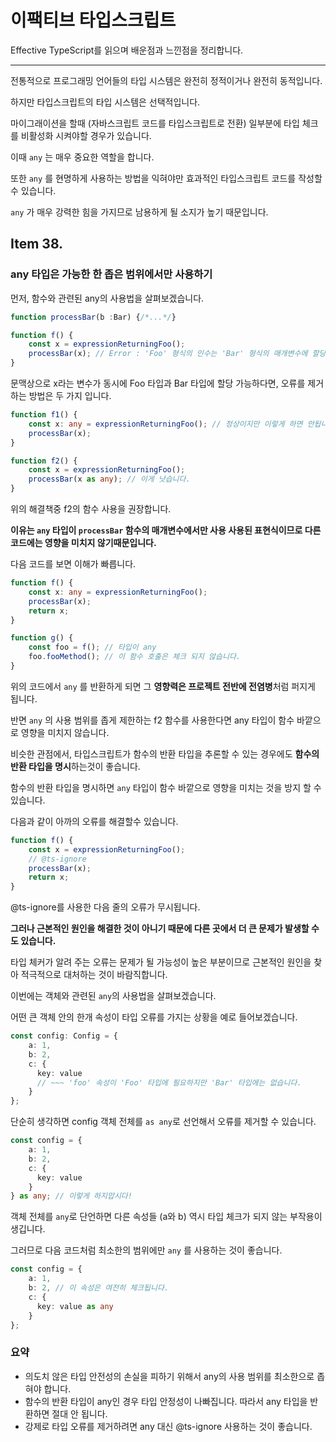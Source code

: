 # 이팩티브 타입스크립트

Effective TypeScript를 읽으며 배운점과 느낀점을 정리합니다.

---



전통적으로 프로그래밍 언어들의 타입 시스템은 완전히 정적이거나 완전히 동적입니다.

하지만 타입스크립트의 타입 시스템은 선택적입니다.

마이그래이션을 할때 (자바스크립트 코드를 타입스크립트로 전환) 일부분에 타입 체크를 비활성화 시켜야할 경우가 있습니다.

이때 `any` 는 매우 중요한 역할을 합니다.

또한 `any` 를 현명하게 사용하는 방법을 익혀야만 효과적인 타입스크립트 코드를 작성할 수 있습니다.

`any` 가 매우 강력한 힘을 가지므로 남용하게 될 소지가 높기 때문입니다.



## Item 38.

### any 타입은 가능한 한 좁은 범위에서만 사용하기

먼저, 함수와 관련된 any의 사용법을 살펴보겠습니다.

```typescript
function processBar(b :Bar) {/*...*/}

function f() {
    const x = expressionReturningFoo();
    processBar(x); // Error : 'Foo' 형식의 인수는 'Bar' 형식의 매개변수에 할당될수 없습니다.
}
```

문맥상으로 x라는 변수가 동시에 Foo 타입과 Bar 타입에 할당 가능하다면, 오류를 제거하는 방법은 두 가지 입니다.

```typescript
function f1() {
    const x: any = expressionReturningFoo(); // 정상이지만 이렇게 하면 안됩니다!
    processBar(x);
}
```

```typescript
function f2() {
    const x = expressionReturningFoo();
    processBar(x as any); // 이게 낫습니다.
}
```

위의 해결책중 f2의 함수 사용을 권장합니다.

**이유는 `any` 타입이 `processBar` 함수의 매개변수에서만 사용 사용된 표현식이므로 다른 코드에는 영향을 미치지 않기때문입니다.**

다음 코드를 보면 이해가 빠릅니다.

```typescript
function f() {
    const x: any = expressionReturningFoo();
    processBar(x);
    return x;
}

function g() {
    const foo = f(); // 타입이 any
    foo.fooMethod(); // 이 함수 호출은 체크 되지 않습니다.
}
```

위의 코드에서 `any` 를 반환하게 되면 그 **영향력은 프로젝트 전반에 전염병**처럼 퍼지게 됩니다.

반면 `any` 의 사용 범위를 좁게 제한하는 f2 함수를 사용한다면 any 타입이 함수 바깥으로 영향을 미치지 않습니다.

비슷한 관점에서, 타입스크립트가 함수의 반환 타입을 추론할 수 있는 경우에도 **함수의 반환 타입을 명시**하는것이 좋습니다.

함수의 반환 타입을 명시하면 `any` 타입이 함수 바깥으로 영향을 미치는 것을 방지 할 수 있습니다.

다음과 같이 아까의 오류를 해결할수 있습니다.

```typescript
function f() {
    const x = expressionReturningFoo();
    // @ts-ignore
    processBar(x);
    return x;
}
```

@ts-ignore를 사용한 다음 줄의 오류가 무시됩니다.

**그러나 근본적인 원인을 해결한 것이 아니기 때문에 다른 곳에서 더 큰 문제가 발생할 수도 있습니다.**

타입 체커가 알려 주는 오류는 문제가 될 가능성이 높은 부분이므로 근본적인 원인을 찾아 적극적으로 대처하는 것이 바람직합니다.



이번에는 객체와 관련된 `any`의 사용법을 살펴보겠습니다.

어떤 큰 객체 안의 한개 속성이 타입 오류를 가지는 상황을 예로 들어보겠습니다.

```typescript
const config: Config = {
    a: 1,
    b: 2,
    c: {
      key: value
      // ~~~ 'foo' 속성이 'Foo' 타입에 필요하지만 'Bar' 타입에는 없습니다.	
    }
};
```

단순히 생각하면 config 객체 전체를 `as any`로 선언해서 오류를 제거할 수 있습니다.

```typescript
const config = {
    a: 1,
    b: 2,
    c: {
      key: value
    }
} as any; // 이렇게 하지맙시다!
```

객체 전체를 `any`로 단언하면 다른 속성들 (a와 b) 역시 타입 체크가 되지 않는 부작용이 생깁니다.

그러므로 다음 코드처럼 최소한의 범위에만 `any` 를 사용하는 것이 좋습니다.

```typescript
const config = {
    a: 1,
    b: 2, // 이 속성은 여전히 체크됩니다.
    c: {
      key: value as any 
    }
};
```



### 요약

- 의도치 않은 타입 안전성의 손실을 피하기 위해서 any의 사용 범위를 최소한으로 좁혀야 합니다.
- 함수의 반환 타입이 any인 경우 타입 안정성이 나빠집니다. 따라서 any 타입을 반환하면 절대 안 됩니다.
- 강제로 타입 오류를 제거하려면 any 대신 @ts-ignore 사용하는 것이 좋습니다.